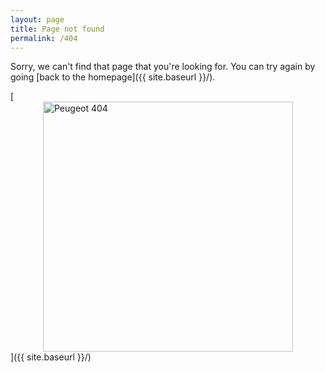 ```yaml
---
layout: page
title: Page not found
permalink: /404
---
```


Sorry, we can't find that page that you're looking for. You can try again by going [back to the homepage]({{ site.baseurl }}/).

[<img src="{{ site.baseurl }}/images/404.jpg" alt="Peugeot 404" style="display: block; margin: auto; width: 400px;"/>]({{ site.baseurl }}/)
